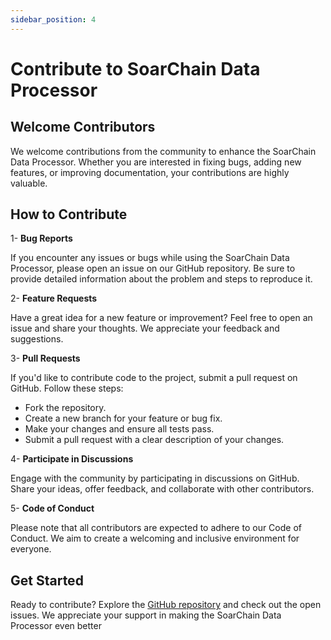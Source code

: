 ```yaml
---
sidebar_position: 4
---
```


# Contribute to SoarChain Data Processor

## Welcome Contributors

We welcome contributions from the community to enhance the SoarChain Data Processor. Whether you are interested in fixing bugs, adding new features, or improving documentation, your contributions are highly valuable.

## How to Contribute

1- **Bug Reports**

If you encounter any issues or bugs while using the SoarChain Data Processor, please open an issue on our GitHub repository. Be sure to provide detailed information about the problem and steps to reproduce it.

2- **Feature Requests**

Have a great idea for a new feature or improvement? Feel free to open an issue and share your thoughts. We appreciate your feedback and suggestions.

3- **Pull Requests**

If you'd like to contribute code to the project, submit a pull request on GitHub. Follow these steps:

* Fork the repository.
* Create a new branch for your feature or bug fix.
* Make your changes and ensure all tests pass.
* Submit a pull request with a clear description of your changes.

4- **Participate in Discussions**

Engage with the community by participating in discussions on GitHub. Share your ideas, offer feedback, and collaborate with other contributors.

5- **Code of Conduct**

Please note that all contributors are expected to adhere to our Code of Conduct. We aim to create a welcoming and inclusive environment for everyone.

## Get Started

Ready to contribute? Explore the [GitHub repository](https://github.com/soar-robotics/soarchain-data-processing-framework) and check out the open issues. We appreciate your support in making the SoarChain Data Processor even better
